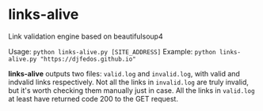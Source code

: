# links-alive
Link validation engine based on beautifulsoup4

Usage:
`python links-alive.py [SITE_ADDRESS]`
Example:
`python links-alive.py "https://djfedos.github.io"`

**links-alive** outputs two files: `valid.log` and `invalid.log`, with valid and indvalid links respectively.
Not all the links in `invalid.log` are truly invalid, but it's worth checking them manually just in case.
All the links in `valid.log` at least have returned code 200 to the GET request.
